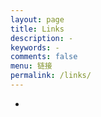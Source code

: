```yaml
---
layout: page
title: Links
description: -
keywords: -
comments: false
menu: 链接
permalink: /links/
---
```


-